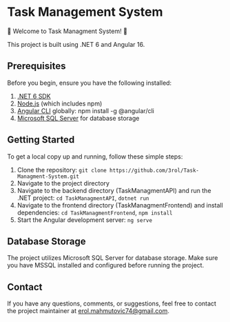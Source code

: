 # Task Management System

🚀 Welcome to Task Managment System! 🚀

This project is built using .NET 6 and Angular 16.

## Prerequisites

Before you begin, ensure you have the following installed:

1. [.NET 6 SDK](https://dotnet.microsoft.com/download/dotnet/6.0) 
2. [Node.js](https://nodejs.org/) (which includes npm)
3. [Angular CLI](https://cli.angular.io/) globally: npm install -g @angular/cli
4. [Microsoft SQL Server](https://www.microsoft.com/en-us/sql-server) for database storage

## Getting Started

To get a local copy up and running, follow these simple steps:

1. Clone the repository: `git clone https://github.com/3rol/Task-Managment-System.git`
2. Navigate to the project directory
3. Navigate to the backend directory (TaskManagmentAPI) and run the .NET project: `cd TaskManagmentAPI`, `dotnet run`
4. Navigate to the frontend directory (TaskManagmentFrontend) and install dependencies: `cd TaskManagmentFrontend`, `npm install`
5. Start the Angular development server: `ng serve`

## Database Storage

The project utilizes Microsoft SQL Server for database storage. Make sure you have MSSQL installed and configured before running the project.

## Contact

If you have any questions, comments, or suggestions, feel free to contact the project maintainer at [erol.mahmutovic74@gmail.com](mailto:erol.mahmutovic74@gmail.com).
